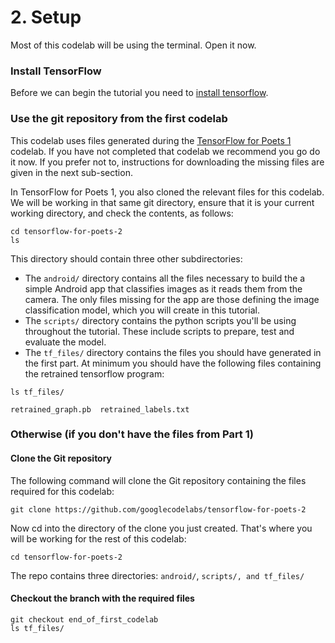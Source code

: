 # 2. Setup

Most of this codelab will be using the terminal. Open it now.

### Install TensorFlow

Before we can begin the tutorial you need to [install tensorflow](https://www.tensorflow.org/install/).

### Use the git repository from the first codelab

This codelab uses files generated during the [TensorFlow for Poets 1](https://codelabs.developers.google.com/codelabs/tensorflow-for-poets/index.html) codelab. If you have not completed that codelab we recommend you go do it now. If you prefer not to, instructions for downloading the missing files are given in the next sub-section.

In TensorFlow for Poets 1, you also cloned the relevant files for this codelab. We will be working in that same git directory, ensure that it is your current working directory, and check the contents, as follows:

```
cd tensorflow-for-poets-2
ls
```

This directory should contain three other subdirectories:

*   The `android/` directory contains all the files necessary to build the a simple Android app that classifies images as it reads them from the camera. The only files missing for the app are those defining the image classification model, which you will create in this tutorial.
*   The `scripts/` directory contains the python scripts you'll be using throughout the tutorial. These include scripts to prepare, test and evaluate the model.
*   The `tf_files/` directory contains the files you should have generated in the first part. At minimum you should have the following files containing the retrained tensorflow program:

`ls tf_files/`

`retrained_graph.pb  retrained_labels.txt`

### Otherwise (if you don't have the files from Part 1)

#### Clone the Git repository

The following command will clone the Git repository containing the files required for this codelab:

`git clone https://github.com/googlecodelabs/tensorflow-for-poets-2`

Now cd into the directory of the clone you just created. That's where you will be working for the rest of this codelab:

`cd tensorflow-for-poets-2`

The repo contains three directories: `android/`, `scripts/, and tf_files/`

#### Checkout the branch with the required files

```
git checkout end_of_first_codelab
ls tf_files/
```